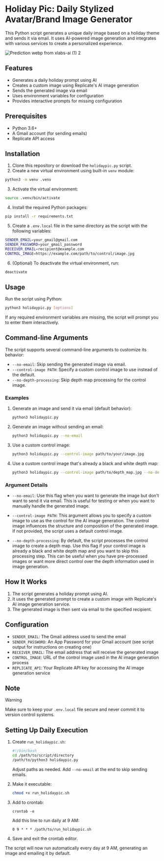 # Holiday Pic: Daily Stylized Avatar/Brand Image Generator

This Python script generates a unique daily image based on a holiday theme and sends it via email. It uses AI-powered image generation and integrates with various services to create a personalized experience.

![Prediction webp from xlabs-ai (1) 2](https://github.com/user-attachments/assets/b1e7314c-c287-44ea-a9c1-56e34f8becc2)

## Features

- Generates a daily holiday prompt using AI
- Creates a custom image using Replicate's AI image generation
- Sends the generated image via email
- Uses environment variables for configuration
- Provides interactive prompts for missing configuration

## Prerequisites

- Python 3.6+
- A Gmail account (for sending emails)
- Replicate API access

## Installation

1. Clone this repository or download the `holidaypic.py` script.
2. Create a new virtual environment using built-in `venv` module:

```bash
python3 -m venv .venv
```

3. Activate the virtual environment:

```bash
source .venv/bin/activate
```

4. Install the required Python packages:

```bash
pip install -r requirements.txt
```

5. Create a `.env.local` file in the same directory as the script with the following variables:

```bash
SENDER_EMAIL=your_gmail@gmail.com
SENDER_PASSWORD=your_gmail_password
RECEIVER_EMAIL=recipient@example.com
CONTROL_IMAGE=https://example.com/path/to/control/image.jpg
```

6. (Optional) To deactivate the virtual environment, run:

```bash
deactivate
```

## Usage

Run the script using Python:

```bash
python3 holidaypic.py [options]
```
If any required environment variables are missing, the script will prompt you to enter them interactively.

## Command-line Arguments

The script supports several command-line arguments to customize its behavior:

- `--no-email`: Skip sending the generated image via email.
- `--control-image PATH`: Specify a custom control image to use instead of the default.
- `--no-depth-processing`: Skip depth map processing for the control image.

### Examples

1. Generate an image and send it via email (default behavior):
   ```bash
   python3 holidaypic.py
   ```

2. Generate an image without sending an email:
   ```bash
   python3 holidaypic.py --no-email
   ```

3. Use a custom control image:
   ```bash
   python3 holidaypic.py --control-image path/to/your/image.jpg
   ```

4. Use a custom control image that's already a black and white depth map:
   ```bash
   python3 holidaypic.py --control-image path/to/depth_map.jpg --no-depth-processing
   ```

### Argument Details

- `--no-email`: Use this flag when you want to generate the image but don't want to send it via email. This is useful for testing or when you want to manually handle the generated image.

- `--control-image PATH`: This argument allows you to specify a custom image to use as the control for the AI image generation. The control image influences the structure and composition of the generated image. If not provided, the script uses a default control image.

- `--no-depth-processing`: By default, the script processes the control image to create a depth map. Use this flag if your control image is already a black and white depth map and you want to skip this processing step. This can be useful when you have pre-processed images or want more direct control over the depth information used in image generation.

## How It Works

1. The script generates a holiday prompt using AI.
2. It uses the generated prompt to create a custom image with Replicate's AI image generation service.
3. The generated image is then sent via email to the specified recipient.

## Configuration

- `SENDER_EMAIL`: The Gmail address used to send the email
- `SENDER_PASSWORD`: An App Password for your Gmail account (see script output for instructions on creating one)
- `RECEIVER_EMAIL`: The email address that will receive the generated image
- `CONTROL_IMAGE`: URL of the control image used in the AI image generation process
- `REPLICATE_API`: Your Replicate API key for accessing the AI image generation service

## Note

> [!WARNING]  
> Make sure to keep your `.env.local` file secure and never commit it to version control systems.

## Setting Up Daily Execution

1. Create `run_holidaypic.sh`:

   ```bash
   #!/bin/bash
   cd /path/to/script/directory
   /path/to/python3 holidaypic.py
   ```

   Adjust paths as needed. Add `--no-email` at the end to skip sending emails.

2. Make it executable:

   ```bash
   chmod +x run_holidaypic.sh
   ```

3. Add to crontab:

   ```
   crontab -e
   ```

   Add this line to run daily at 9 AM:

   ```
   0 9 * * * /path/to/run_holidaypic.sh
   ```

4. Save and exit the crontab editor.

The script will now run automatically every day at 9 AM, generating an image and emailing it by default.
